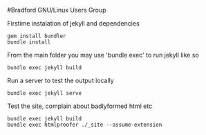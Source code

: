 #Bradford GNU/Linux Users Group


Firstime instalation of jekyll and dependencies

	gem install bundler
	bundle install


From the main folder you may use 'bundle exec' to run jekyll like so

	bundle exec jekyll build


Run a server to test the output locally

	bundle exec jekyll serve


Test the site, complain about badlyformed html etc

	bundle exec jekyll build
	bundle exec htmlproofer ./_site --assume-extension


